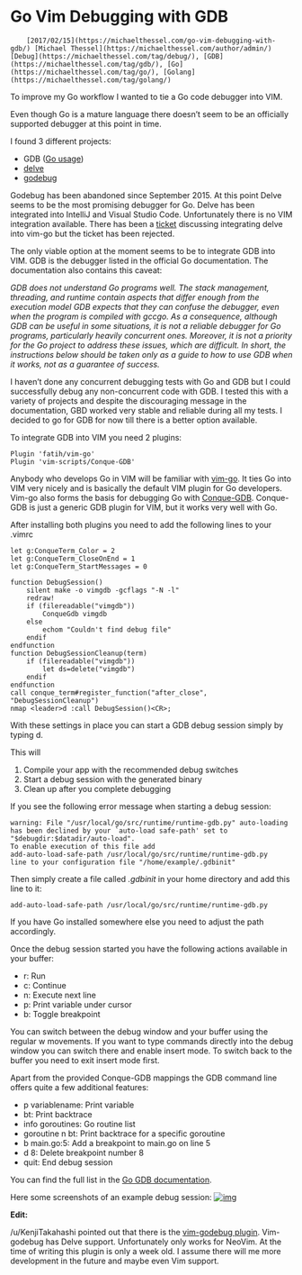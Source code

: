 # Go Vim Debugging with GDB

 		[2017/02/15](https://michaelthessel.com/go-vim-debugging-with-gdb/) [Michael Thessel](https://michaelthessel.com/author/admin/)[Debug](https://michaelthessel.com/tag/debug/), [GDB](https://michaelthessel.com/tag/gdb/), [Go](https://michaelthessel.com/tag/go/), [Golang](https://michaelthessel.com/tag/golang/)		

To improve my Go workflow I wanted to tie a Go code debugger into VIM.

Even though Go is a mature language there doesn’t seem to be an officially supported debugger at this point in time.

I found 3 different projects:

- GDB ([Go usage](https://golang.org/doc/gdb))
- [delve](https://github.com/derekparker/delve)
- [godebug](https://github.com/mailgun/godebug)



Godebug has been abandoned since September 2015. At this point Delve  seems to be the most promising debugger for Go. Delve has been  integrated into IntelliJ and Visual Studio Code. Unfortunately there is  no VIM integration available. There has been a [ticket](https://github.com/fatih/vim-go/issues/233) discussing integrating delve into vim-go but the ticket has been rejected.

The only viable option at the moment seems to be to integrate GDB  into VIM. GDB is the debugger listed in the official Go documentation.  The documentation also contains this caveat:

*GDB does not understand Go programs well. The stack management,  threading, and runtime contain aspects that differ enough from the  execution model GDB expects that they can confuse the debugger, even  when the program is compiled with gccgo. As a consequence, although GDB  can be useful in some situations, it is not a reliable debugger for Go  programs, particularly heavily concurrent ones. Moreover, it is not a  priority for the Go project to address these issues, which are  difficult. In short, the instructions below should be taken only as a  guide to how to use GDB when it works, not as a guarantee of success.*

I haven’t done any concurrent debugging tests with Go and GDB but I  could successfully debug any non-concurrent code with GDB. I tested this with a variety of projects and despite the discouraging message in the  documentation, GBD worked very stable and reliable during all my tests. I decided to go for GDB for now till there is a better option available.

To integrate GDB into VIM you need 2 plugins:

```
Plugin 'fatih/vim-go'   
Plugin 'vim-scripts/Conque-GDB'
```

Anybody who develops Go in VIM will be familiar with [vim-go](https://github.com/fatih/vim-go). It ties Go into VIM very nicely and is basically the default VIM plugin for Go developers. Vim-go also forms the basis for debugging Go with [Conque-GDB](https://github.com/vim-scripts/Conque-GDB). Conque-GDB is just a generic GDB plugin for VIM, but it works very well with Go.

After installing both plugins you need to add the following lines to your .vimrc

```
let g:ConqueTerm_Color = 2                                                            
let g:ConqueTerm_CloseOnEnd = 1                                                       
let g:ConqueTerm_StartMessages = 0                                                    
                                                                                      
function DebugSession()                                                               
    silent make -o vimgdb -gcflags "-N -l"                                            
    redraw!                                                                           
    if (filereadable("vimgdb"))                                                       
        ConqueGdb vimgdb                                                              
    else                                                                              
        echom "Couldn't find debug file"                                              
    endif                                                                             
endfunction                                                                           
function DebugSessionCleanup(term)                                                    
    if (filereadable("vimgdb"))                                                       
        let ds=delete("vimgdb")                                                       
    endif                                                                             
endfunction                                                                           
call conque_term#register_function("after_close", "DebugSessionCleanup")              
nmap <leader>d :call DebugSession()<CR>;   
```

With these settings in place you can start a GDB debug session simply by typing <leader>d.

This will

1. Compile your app with the recommended debug switches
2. Start a debug session with the generated binary
3. Clean up after you complete debugging

If you see the following error message when starting a debug session:

```
warning: File "/usr/local/go/src/runtime/runtime-gdb.py" auto-loading has been declined by your `auto-load safe-path' set to "$debugdir:$datadir/auto-load".
To enable execution of this file add
add-auto-load-safe-path /usr/local/go/src/runtime/runtime-gdb.py
line to your configuration file "/home/example/.gdbinit"
```

Then simply create a file called *.gdbinit* in your home directory and add this line to it:

```
add-auto-load-safe-path /usr/local/go/src/runtime/runtime-gdb.py
```

If you have Go installed somewhere else you need to adjust the path accordingly.

Once the debug session started you have the following actions available in your buffer:

- <leader>r: Run
- <leader>c: Continue
- <leader>n: Execute next line
- <leader>p: Print variable under cursor
- <leader>b: Toggle breakpoint

You can switch between the debug window and your buffer using the  regular <ctrl>w movements. If you want to type commands directly  into the debug window you can switch there and enable insert mode. To  switch back to the buffer you need to exit insert mode first.

Apart from the provided Conque-GDB mappings the GDB command line offers quite a few additional features:

- p variablename: Print variable
- bt: Print backtrace
- info goroutines: Go routine list
- goroutine n bt: Print backtrace for a specific goroutine
- b main.go:5: Add a breakpoint to main.go on line 5
- d 8: Delete breakpoint number 8
- quit: End debug session

You can find the full list in the [Go GDB documentation](https://golang.org/doc/gdb).

Here some screenshots of an example debug session:
 [![img](http://michaelthessel.com/wp-content/uploads/2017/02/gogdb.gif)](http://michaelthessel.com/wp-content/uploads/2017/02/gogdb.gif)

**Edit:**

/u/KenjiTakahashi pointed out that there is the [vim-godebug plugin](https://github.com/jodosha/vim-godebug). Vim-godebug has Delve support. Unfortunately only works for NeoVim. At  the time of writing this plugin is only a week old. I assume there will  me more development in the future and maybe even Vim support.